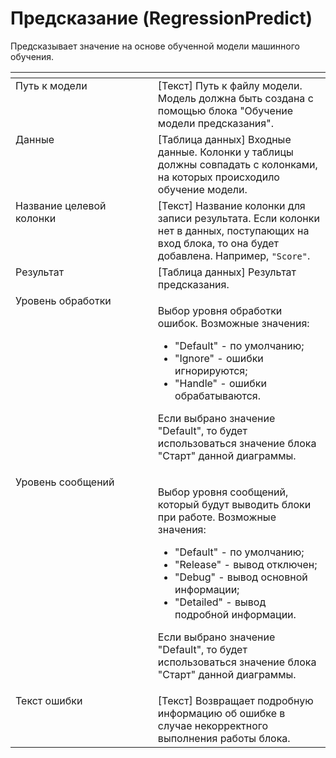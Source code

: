 # Предсказание (RegressionPredict)

Предсказывает значение на основе обученной модели машинного обучения.

<table data-header-hidden><thead><tr><th width="288.95001220703125" valign="top"></th><th width="320.21673583984375" valign="top"></th></tr></thead><tbody><tr><td valign="top">Путь к модели</td><td valign="top">[Текст] Путь к файлу модели. Модель должна быть создана с помощью блока "Обучение модели предсказания".</td></tr><tr><td valign="top">Данные</td><td valign="top">[Таблица данных] Входные данные. Колонки у таблицы должны совпадать с колонками, на которых происходило обучение модели.</td></tr><tr><td valign="top">Название целевой колонки</td><td valign="top">[Текст] Название колонки для записи результата. Если колонки нет в данных, поступающих на вход блока, то она будет добавлена. Например, <code>"Score"</code>.</td></tr><tr><td valign="top">Результат</td><td valign="top">[Таблица данных] Результат предсказания.</td></tr><tr><td valign="top">Уровень обработки</td><td valign="top"><p>Выбор уровня обработки ошибок. Возможные значения: </p><ul><li>"Default" - по умолчанию; </li><li>"Ignore" - ошибки игнорируются; </li><li>"Handle" - ошибки обрабатываются. </li></ul><p>Если выбрано значение "Default", то будет использоваться значение блока "Старт" данной диаграммы.</p></td></tr><tr><td valign="top">Уровень сообщений</td><td valign="top"><p>Выбор уровня сообщений, который будут выводить блоки при работе. Возможные значения: </p><ul><li>"Default" - по умолчанию; </li><li>"Release" - вывод отключен; </li><li>"Debug" - вывод основной информации; </li><li>"Detailed" - вывод подробной информации. </li></ul><p>Если выбрано значение "Default", то будет использоваться значение блока "Старт" данной диаграммы.</p></td></tr><tr><td valign="top">Текст ошибки</td><td valign="top">[Текст] Возвращает подробную информацию об ошибке в случае некорректного выполнения работы блока.</td></tr></tbody></table>
